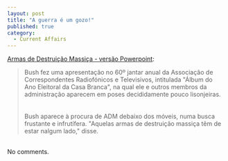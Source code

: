 ```yaml
---
layout: post
title: "A guerra é um gozo!"
published: true
category:
  - Current Affairs
---
```


[Armas de Destruição Massiça - versão Powerpoint]:

> Bush fez uma apresentação no 60º jantar anual da Associação de
> Correspondentes Radiofónicos e Televisivos, intitulada "Álbum do Ano
> Eleitoral da Casa Branca", na qual ele e outros membros da
> administração aparecem em poses decididamente pouco lisonjeiras.\
> \
> \
> Bush aparece à procura de ADM debaixo dos móveis, numa busca frustante
> e infrutífera. "Aquelas armas de destruição massiça têm de estar
> nalgum lado," disse.

\
No comments.

  [Armas de Destruição Massiça - versão Powerpoint]: http://news.yahoo.com/news?tmpl=story&u=/ap/20040325/ap_on_go_pr_wh/bush_broadcasters_1
